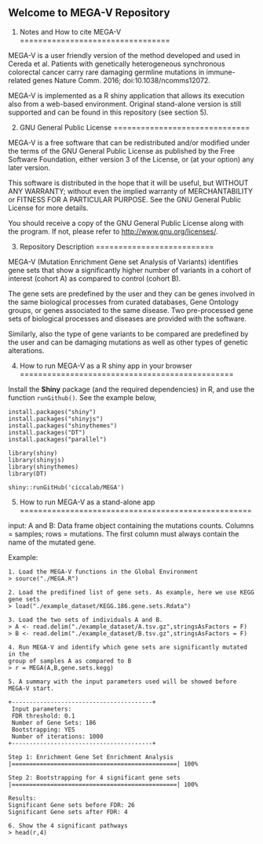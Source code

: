 Welcome to MEGA-V Repository
-------------------------------

1. Notes and How to cite MEGA-V
=================================

MEGA-V is a user friendly version of the method developed and used in Cereda et al. Patients with genetically heterogeneous synchronous colorectal cancer carry rare damaging germline mutations in immune-related genes Nature Comm. 2016; doi:10.1038/ncomms12072.

MEGA-V is implemented as a R shiny application that allows its execution also from a web-based environment. Original stand-alone version is still supported and can be found in this repository (see section 5).


2. GNU General Public License
==============================

MEGA-V is a free software that can be redistributed and/or modified under the terms of the GNU General Public License as published by the Free Software Foundation, either version 3 of the License, or (at your option) any later version.

This software is distributed in the hope that it will be useful, but WITHOUT ANY WARRANTY; without even the implied warranty of MERCHANTABILITY or FITNESS FOR A PARTICULAR PURPOSE.  See the GNU General Public License for more details.

You should receive a copy of the GNU General Public License along with the program. If not, please refer to <http://www.gnu.org/licenses/>.


3. Repository Description
==========================

MEGA-V (Mutation Enrichment Gene set Analysis of Variants) identifies gene sets that show a significantly higher number of variants in a cohort of interest (cohort A) as compared to control (cohort B).

The gene sets are predefined by the user and they can be genes involved in the same biological processes from curated databases, Gene Ontology groups, or genes associated to the same disease. Two pre-processed gene sets of biological processes and diseases are provided with the software.

Similarly, also the type of gene variants to be compared are predefined by the user and 
can be damaging mutations as well as other types of genetic alterations.


4. How to run MEGA-V as a R shiny app in your browser
===============================================

Install the **Shiny** package (and the required dependencies) in R, and use the function `runGithub()`. See the example below,
```
install.packages("shiny")
install.packages("shinyjs")
install.packages("shinythemes")
install.packages("DT")
install.packages("parallel")

library(shiny)
library(shinyjs)
library(shinythemes)
library(DT)

shiny::runGitHub('ciccalab/MEGA')
```


5. How to run MEGA-V as a stand-alone app
===================================================

input:
A and B: Data frame object containing the mutations counts. 
Columns = samples; rows = mutations. The first column must always contain the name of the mutated gene.

Example:
```
1. Load the MEGA-V functions in the Global Environment
> source("./MEGA.R")

2. Load the predifined list of gene sets. As example, here we use KEGG gene sets
> load("./example_dataset/KEGG.186.gene.sets.Rdata")

3. Load the two sets of individuals A and B.
> A <- read.delim("./example_dataset/A.tsv.gz",stringsAsFactors = F)
> B <- read.delim("./example_dataset/B.tsv.gz",stringsAsFactors = F)

4. Run MEGA-V and identify which gene sets are significantly mutated in the
group of samples A as compared to B
> r = MEGA(A,B,gene.sets.kegg)

5. A summary with the input parameters used will be showed before MEGA-V start.

+----------------------------------------+
 Input parameters:
 FDR threshold: 0.1
 Number of Gene Sets: 186
 Bootstrapping: YES
 Number of iterations: 1000
+----------------------------------------+

Step 1: Enrichment Gene Set Enrichment Analysis
|===============================================| 100%

Step 2: Bootstrapping for 4 significant gene sets
|===============================================| 100%

Results:
Significant Gene sets before FDR: 26
Significant Gene sets after FDR: 4

6. Show the 4 significant pathways
> head(r,4)
```


